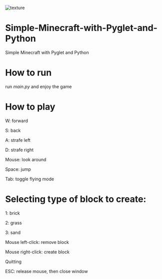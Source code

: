 ![texture](https://user-images.githubusercontent.com/74166134/120596489-73497d80-c461-11eb-85ea-b096ec88b30e.png)
# Simple-Minecraft-with-Pyglet-and-Python
Simple Minecraft with Pyglet and Python
# How to run
run *main.py* and enjoy the game
# How to play 
W: forward

S: back

A: strafe left

D: strafe right

Mouse: look around

Space: jump

Tab: toggle flying mode



# Selecting type of block to create:

1: brick

2: grass

3: sand

Mouse left-click: remove block

Mouse right-click: create block

Quitting

ESC: release mouse, then close window
